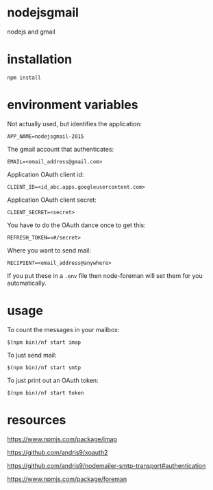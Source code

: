 nodejsgmail
===========

nodejs and gmail

# installation

`npm install`

# environment variables

Not actually used, but identifies the application:

`APP_NAME=nodejsgmail-2015`

The gmail account that authenticates:

`EMAIL=<email_address@gmail.com>`

Application OAuth client id:

`CLIENT_ID=<id_abc.apps.googleusercontent.com>`

Application OAuth client secret:

`CLIENT_SECRET=<secret>`

You have to do the OAuth dance once to get this:

`REFRESH_TOKEN=<#/secret>`

Where you want to send mail:

`RECIPIENT=<email_address@anywhere>`

If you put these in a `.env` file then node-foreman will set them for you
automatically.

# usage

To count the messages in your mailbox:

`$(npm bin)/nf start imap`

To just send mail:

`$(npm bin)/nf start smtp`

To just print out an OAuth token:

`$(npm bin)/nf start token`

# resources

https://www.npmjs.com/package/imap

https://github.com/andris9/xoauth2

https://github.com/andris9/nodemailer-smtp-transport#authentication

https://www.npmjs.com/package/foreman
